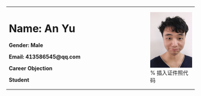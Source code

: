 <table border="0">
  <tr>
    <td width="75%">
      <h1>Name: An Yu</h1>
      <p><b>Gender: Male</b></p>
      <p><b>Email: 413586545@qq.com</b></p>
      <p><b>Career Objection</b></p>
      <p><b>Student</b></p>
    </td>
    <td width="25%">
      <img src="/IMG_7992.JPG" width="100%">      % 插入证件照代码
    </td>
  </tr>
</table>
